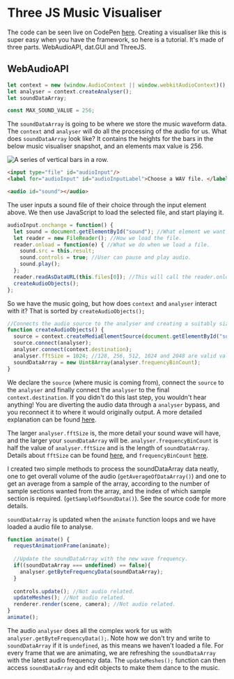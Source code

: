 # Three JS Music Visualiser

The code can be seen live on CodePen [here](https://codepen.io/jhancock532/full/zaxjzd/).
Creating a visualiser like this is super easy when you have the framework, so here is a tutorial.
It's made of three parts. WebAudioAPI, dat.GUI and ThreeJS.

## WebAudioAPI

```js
let context = new (window.AudioContext || window.webkitAudioContext)();
let analyser = context.createAnalyser();
let soundDataArray;

const MAX_SOUND_VALUE = 256;
```
The `soundDataArray` is going to be where we store the music waveform data. The `context` and `analyser` will do all the processing of the audio for us. What does `soundDataArray` look like? It contains the heights for the bars in the below music visualiser snapshot, and an elements max value is 256.  

![A series of vertical bars in a row.](http://www.smartjava.org/sites/default/files/localhost_Dev_WebstormProjects_webaudio_example3.html.png)

```html
<input type="file" id="audioInput"/>
<label for="audioInput" id="audioInputLabel">Choose a WAV file. </label>

<audio id="sound"></audio>
```
The user inputs a sound file of their choice through the input element above. We then use JavaScript to load the selected file, and start playing it.
```js
audioInput.onchange = function() {
  let sound = document.getElementById("sound"); //What element we want to play the audio.
  let reader = new FileReader(); //How we load the file.
  reader.onload = function(e) { //What we do when we load a file.
    sound.src = this.result;
    sound.controls = true; //User can pause and play audio.
    sound.play(); 
  };
  reader.readAsDataURL(this.files[0]); //This will call the reader.onload function when it finishes loading the file.
  createAudioObjects();
};
```
So we have the music going, but how does `context` and `analyser` interact with it? That is sorted by `createAudioObjects();`
```js
//Connects the audio source to the analyser and creating a suitably sized array to hold the frequency data.
function createAudioObjects() {
  source = context.createMediaElementSource(document.getElementById("sound"));
  source.connect(analyser);
  analyser.connect(context.destination);
  analyser.fftSize = 1024; //128, 256, 512, 1024 and 2048 are valid values.
  soundDataArray = new Uint8Array(analyser.frequencyBinCount);
}
```
We declare the `source` (where music is coming from), connect the `source` to the `analyser` and finally connect the `analyser` to the final `context.destination`. If you didn't do this last step, you wouldn't hear anything! You are diverting the audio data through a `analyser` bypass, and you reconnect it to where it would originally output. A more detailed explanation can be found [here](https://developer.mozilla.org/en-US/docs/Web/API/Web_Audio_API).

The larger `analyser.fftSize` is, the more detail your sound wave will have, and the larger your `soundDataArray` will be. `analyser.frequencyBinCount` is half the value of `analyser.fftSize` and is the length of `soundDataArray`. Details about `fftSize` can be found [here](https://developer.mozilla.org/en-US/docs/Web/API/AnalyserNode/fftSize), and `frequencyBinCount` [here](https://developer.mozilla.org/en-US/docs/Web/API/AnalyserNode/frequencyBinCount).

I created two simple methods to process the soundDataArray data neatly, one to get overall volume of the audio (`getAverageOfDataArray()`) and one to get an average from a sample of the array, according to the number of sample sections wanted from the array, and the index of which sample section is required. (`getSampleOfSoundData()`). See the source code for more details.

`soundDataArray` is updated when the `animate` function loops and we have loaded a audio file to analyse.
```js
function animate() {
  requestAnimationFrame(animate); 
  
  //Update the soundDataArray with the new wave frequency.
  if((soundDataArray === undefined) == false){
    analyser.getByteFrequencyData(soundDataArray);
  }
  
  controls.update(); //Not audio related.
  updateMeshes(); //Not audio related.
  renderer.render(scene, camera); //Not audio related.
}
animate();
```
The audio `analyser` does all the complex work for us with `analyser.getByteFrequencyData();`. Note how we don't try and write to `soundDataArray` if it is `undefined`, as this means we haven't loaded a file. For every frame that we are animating, we are refreshing the `soundDataArray` with the latest audio frequency data. The `updateMeshes();` function can then access `soundDataArray` and edit objects to make them dance to the music.




